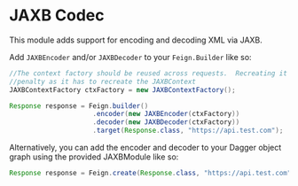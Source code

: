 JAXB Codec
===================

This module adds support for encoding and decoding XML via JAXB.

Add `JAXBEncoder` and/or `JAXBDecoder` to your `Feign.Builder` like so:

```java
//The context factory should be reused across requests.  Recreating it will be a performance
//penalty as it has to recreate the JAXBContext
JAXBContextFactory ctxFactory = new JAXBContextFactory(); 

Response response = Feign.builder()
                     .encoder(new JAXBEncoder(ctxFactory))
                     .decoder(new JAXBDecoder(ctxFactory))
                     .target(Response.class, "https://api.test.com");
```

Alternatively, you can add the encoder and decoder to your Dagger object graph using the provided JAXBModule like so:

```java
Response response = Feign.create(Response.class, "https://api.test.com", new JAXBModule());
```